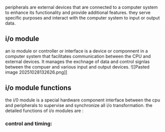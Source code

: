peripherals are external devices that are connected to a computer system to enhance its functionality and provide additional features. they serve specific purposes and interact with the computer system to input or output data.
## i/o module
an io module or controller or interface is a device or componnent in a computer system that facilitates communication between the CPU and external devices. It manages the exchnage of data and control signlas between the compuer and various input and output devices.
![[Pasted image 20251028132626.png]]

## i/o module functions
the i/0 module is a special hardware component interface between the cpu and peripherals to supervise and synchronize all i/o transformation.
the detailed functions of i/o modules are :
### control and timing:
